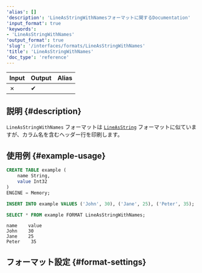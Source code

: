 ```yaml
---
'alias': []
'description': 'LineAsStringWithNamesフォーマットに関するDocumentation'
'input_format': true
'keywords':
- 'LineAsStringWithNames'
'output_format': true
'slug': '/interfaces/formats/LineAsStringWithNames'
'title': 'LineAsStringWithNames'
'doc_type': 'reference'
---
```


| Input | Output | Alias |
|-------|--------|-------|
| ✗     | ✔      |       |

## 説明 {#description}

`LineAsStringWithNames` フォーマットは [`LineAsString`](./LineAsString.md) フォーマットに似ていますが、カラム名を含むヘッダー行を印刷します。

## 使用例 {#example-usage}

```sql title="Query"
CREATE TABLE example (
    name String,
    value Int32
)
ENGINE = Memory;

INSERT INTO example VALUES ('John', 30), ('Jane', 25), ('Peter', 35);

SELECT * FROM example FORMAT LineAsStringWithNames;
```

```response title="Response"
name    value
John    30
Jane    25
Peter    35
```

## フォーマット設定 {#format-settings}
